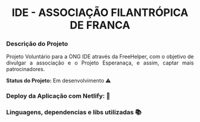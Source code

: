 
<h1 align="center"> IDE - ASSOCIAÇÃO FILANTRÓPICA DE FRANCA  </h1>

### Descrição do Projeto

<p align="justify"> Projeto Voluntário para a ONG IDE através da FreeHelper, com o objetivo de divulgar a associação e o Projeto Esperanaça, e assim, captar mais patrocinadores. </p>

<strong>Status do Projeto:</strong> Em desenvolvimento :warning:


### Deploy da Aplicação com Netlify: :dash:



### Linguagens, dependencias e libs utilizadas :books:
